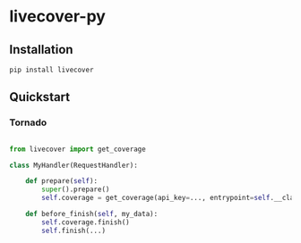 # livecover-py

## Installation

```
pip install livecover
```

## Quickstart

### Tornado

```python

from livecover import get_coverage

class MyHandler(RequestHandler):

    def prepare(self):
        super().prepare()
        self.coverage = get_coverage(api_key=..., entrypoint=self.__class__.__name__)

    def before_finish(self, my_data):
        self.coverage.finish()
        self.finish(...)
```
